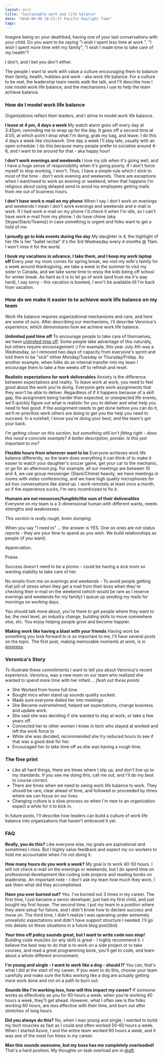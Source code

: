 ```yaml
---
layout: post
title: "Sustainable work and life balance"
date: "2018-06-09 16:21:17 Pacific Daylight Time"
tags:
---
```


<!--
Who is the audience?
    - People I'm looking to recruit to my team.
    - People on my team who can hold me accountable to my aspirations
    - Igor
    - My future employers who want to build this culture
    - My current boss who is trying to figure out what is going on.
    - PART 2: My future employers that want to know why I'm doing this, and my strategies.

What are the 3 thing they should remember
    - Work life balance is crucial
    - Work life balance takes work.
    - Igor will prioritize and model good work life balance

How do I prove it?
    - Everyone says they do it - but how to prove?
    - Give examples of people doing it.
    - Show mechanisms of how.


Why does Igor need a reminder?
    - Work centered
    - If don't put in mechanisms, will just work like a dog.
    - If working in an unsustainable manner will burn out
    - Need to set and remember my boundaries

XXX: What is the call to action?
-->
<!--

Sean's alternate intro:

Work life balance is a spectrum from working all of your waking hours to working the minimum you can get away with. You'll be happiest when you find a team who lands on the spectrum where you want to.  I love my job, but want to limit my work to 45 hours/week.  I don't want regrets like "X", "Y", "Z"

-->

<!-- Why? On your death bed -->

Imagine being on your deathbed, having one of your last conversations with your child.  Do you want to be saying "I wish I spent less time at work ", "I wish I spent more time with my family", "I wish I made time to take care of my health"?

I don't, and I bet you don't either.

The people I want to work with value a culture encouraging them to balance their family, health, hobbies and work - aka work life balance. For a culture to be real, the leadership team needs walk the talk, and I'll describe how I role model work life balance, and the mechanisms I use to help the team achieve balance.


### How do I model work life balance

Organizations reflect their leaders, and I strive to model work life balance.

**I leave at 4 pm, 4 days a week** My watch alarm goes off every day at 3:45pm, reminding me to wrap up for the day. It goes off a second time at 4:05, at which point I drop what I'm doing, grab my bag, and leave. I do this 4 days a week like clockwork. One day a week I'll stay late, usually with an open schedule. I do this because many people prefer to socialize around 4-6, and I want to be around for that - aka happy hour!

**I don't work evenings and weekends** I love my job when it's going well, and I have a huge sense of responsibility when it's going poorly. If I don't force myself to stop working, I won't. Thus, I have a simple rule which I stick to most of the time - don't work evening and weekends. There are exceptions when I want/need to work an evening or weekend, when that happens I'm religious about using delayed send to avoid my employees getting mails from me out of business hours.

**I don't have work e-mail on my phone** When I say I don't work on evenings and weekends I mean I don't work evenings and weekends and e-mail is work. If I had work e-mail on my phone I'd check it when I'm idle, so I can't have work e-mail from my phone. I do have chime (aka Skype/Slack/Teams)) in case something is urgent and folks want to get a hold of me.

**I proudly go to kids events during the day** My daughter is 4, the highlight of her life is her "ballet recital" it's the 3rd Wednesday every 4 months @ 11am. I won't miss it for the world.

**I book my vacations in advance, I take them, and I keep my work laptop off** Every year my mom comes for spring break, we visit my wife's family for a week around thanksgiving, we take a week in the summer to visit my sister in Canada, and we take some time to enjoy the kids being off school for winter break. As hard as it is to let go of work (and trust me it's way hard), I say sorry - this vacation is booked, I won't be available till I'm back from vacation.

### How do we make it easier to to achieve work life balance on my team

Work life balance requires organizational mechanisms and care, and here are some of ours. After describing our mechanisms, I'll describe Veronica's experience, which demonstares how we achieve work life balance.

**Unlimited paid time off** To encourage people to take care of themselves, we have [unlimited time off](https://www.entrepreneur.com/article/269989). Some people take advantage of this naturally, but others require encouragement :) For example, this year July 4th was a Wednesday, so I removed two days of capacity from everyone's sprint and told them to be "sick" either Monday/Tuesday or Thursday/Friday. As another example, when folks do an internal transfer into my team I encourage them to take a few weeks off to refresh and reset.

**Realistic expectations for work deliverables** Anxiety is the difference between expectations and reality. To leave work at work, you need to feel good about the work you're doing.  Everyone gets work assignments that they won't be able to deliver. Regardless of if it happens because of a skill gap, the assignment being harder then expected, or unexpected life events, we'll quickly figure out what is realistic for you to deliver and what help you need to feel good. If the assignment needs to get done before you can do it,  we'll re-prioritize work others are doing to get you the help you need to succeed. In a nutshell, I know you're doing your best, and the team's got your back.

<!--
Go into the different reasons people get unrealistic expectations. Talk about what you do when it happens,
    - It's on 'only you' to deliver
    - You're letting the team down.
-->
*I'm getting closer on this section, but something still isn't fitting right - does this need a concrete example? A better description, ponder. Is this just important to me?*

**Flexible hours from wherever want to be** Everyone achieves work life balance differently, so the team does everything it can think of to make it easier to watch your daughter's soccer game, get your car to the mechanic, or go for an afternoon jog. For example, all our meetings are between 10 and 4, we use group messenger (Slack/Chime) heavily, we have meetings in rooms with video conferencing, and we have high quality microphones for ad-hoc conversations like stand up. I work remotely at least once a month, so if the experience sucks, I'm very incentivized to fix it.

**Humans are not resources/fungible/the sum of their deliverables** Everyone on my team is a 3-dimensional human with different wants, needs strengths and weaknesses.

*This section is really rough, brain dumping*

When you say "I need to" ... the answer is YES.
One on ones are not status reports - they are your time to spend as you wish. We build relationships as people (if you want).

Appreciation.

Praise.

Success doesn't need to be a promo - could be having a sick mom so wanting stability to take care of her.

No emails from me on evenings and weekends - To avoid people getting that jolt of stress when they get a mail from their boss when they're checking their e-mail on the weekend (which would be rare as I reserve evenings and weekends for my family) I queue up sending my mails for mornings on working days.

You should talk more about, you're there to get people where they want to be; the next level, an industry change, building skills to move somewhere else, etc. You enjoy helping people grow and become happier.

**Making work like having a blast with your friends** Having work be something you look forward to is so important to me, I'll have several posts on the topic. The first post, making memorable moments at work, is in [progress](moments-at-work).

### Veronica's Story

To illustrate these commitments I want to tell you about Veronica's recent experience.   Veronica, was a new mom on our team who realized she wanted to spend more time with her infant....
*flesh out these points*

- She Worked from home full time.
- Bought mics when stand up sounds quality sucked.
- Made sure everyone dialed her into meetings
- She Became overwhelmed, helped set expectations, change business and update work.
- She said she was deciding if she wanted to stay at work, or take a few years off.
- Connected her to other women I knew in tech who stayed at worked and left the work force to
- While she was decided, recommended she try reduced hours to see if that was a good deal for her.
- Encouraged her to take time off as she was having a rough time.

### The fine print

- Like all hard things, there are times where I slip up, and don't live up to my standards. If you see me doing this, call me out, and I'll do my best to course correct.
- There are times when we need to swing work life balance to work. They should be rare, clear ahead of time, and followed or proceeded by times where we can focus on our lives.
- Changing culture is a slow process so when I'm new to an organization expect a while for it to kick in.

In future posts, I'll describe how leaders can build a culture of work life balance into organizations that haven't embraced it yet.

<!--
### How do I manage up to enable work life balance (Sneak peek of post #2)

This topic is worthy of its own blog post, and it will get it. In the interim, here are a few examples of me going to bat for work life balance.

**The Friday at 4 meetings**
**The team event**
**The mandatory vacation**
**Blocking shipping**

When I joined a new organization, I was amazed that at noon Friday a director called a meeting for 4pm-5pm on the same Friday. The next Monday, I walked into the director's office and said "How much will I need to pay you to not have meetings after 4?" The director asked "Why?". I explained that I come in early, and like to leave by 4. The director then asked "Hymn, should we have no meetings after 3?". I replied 4 should be fine, and that was that. No meetings after 4.

-   Erica - Boat day at Sean's time off
-   Team breakfasts too long, too often
-   Don't want to go, I do it anyways
-   Less capacity on holiday weekends
-   Too much ambiguity for top down planning. Rebuild roadmap on fly
-   Shipping is a feature
-   9 Woman in 1 month do not a baby make
-   Real schedule, management schedule, happy to do both
-->

### FAQ

**Really, you do this?** Like everyone else, my goals are aspirational and sometimes I miss. But I highly value feedback and expect my co-workers to hold me accountable when I'm not doing it.

**How many hours do you work a week?** My goal is to work 40-50 hours. I will not check e-mail on the evenings or weekends, but I do spend time on professional development like coding side projects and reading books on leadership. An important note - I don't ask my team how much they work, I ask them what did they accomplished.

**Have you ever burned out?** Yes. I've burned out 3 times in my career. The first time, I just became a senior developer, just had my first child, and just bought my first house. The second time, I put my team in a position where they were setup for failure, and I didn't know how to declare success and move on. The third time, I didn't realize I was operating under extremely unrealistic expectations and didn't have support structure I needed. I'll go into details on these situations in a future blog post(tbd).

**Your time off policy sounds great, but I want to write code non stop!** Building code muscles (or any skill) is great - I highly recommend it. I believe the best way to do that is to work on a side project or to take courses, and read a great programming book, you'll get to code, and learn about a whole different environment.

**I'm young and single - I want to work like a dog - should I?** You can, that's what I did at the start of my career. If you want to do this, choose your team carefully and make sure the folks working like a dog are actually getting more work done and not on a path to burn out.

**Sounds like I'm working less, how will this impact my career?** If someone works as effectively as you for 60 hours a week,  when you're working 40 hours a week, they'll get ahead. However, what I often see is the folks working 60 hours, are less effective with their time, and burn out after stretches of long hours.

**Did you always do this?** No, when I was young and single, I wanted to build my tech muscles as fast as I could and often worked 50-60 hours a week. When I started Azure, I and the entire team worked 60 hours a week, and it was one of the most fun times in my career.

**Man this sounds awesome, but my boss has me completely overloaded!** That's a hard position. My thoughts on task overload are in [draft](http://ig2600.blogspot.com/search?q=overload).

<!--
NOTES Ganeshan:
    - Length is right
    - How do I make sure the team is actually keeping work life balance?
    - Is there a penalty for only wokring 40 hours?
    - Human stuff: Pride in work, Team over individual, Each has own powers and abilities


### References for part 2:

https://www.forbes.com/sites/forbesbusinessdevelopmentcouncil/2018/04/17/three-most-in-demand-employee-benefits-of-2018/#3211690e5510
https://hbr.org/2017/02/the-most-desirable-employee-benefits
https://www.nytimes.com/2017/02/15/us/remote-workers-work-from-home.html
-->
